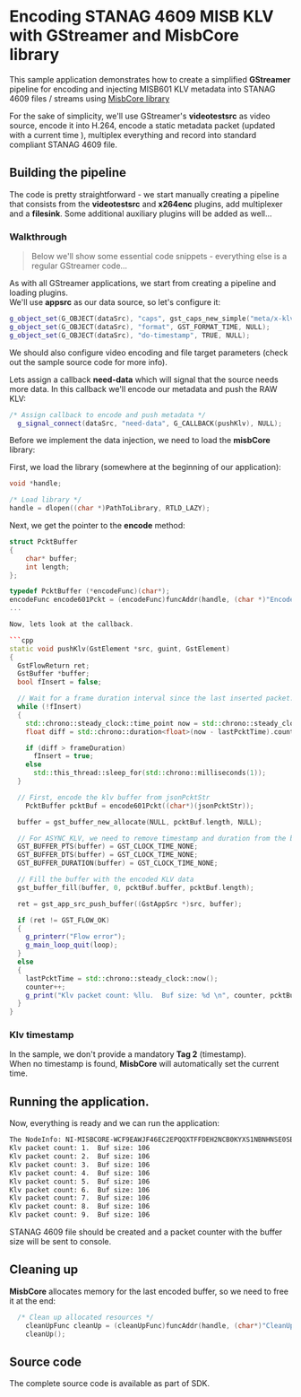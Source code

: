 # Encoding STANAG 4609 MISB KLV with GStreamer and MisbCore library

 This sample application demonstrates how to create a simplified **GStreamer** pipeline for encoding and injecting MISB601 KLV metadata into STANAG 4609 files / streams using [MisbCore library](https://www.impleotv.com/content/misbcore/help/index.html)  
 

For the sake of simplicity, we'll use GStreamer's **videotestsrc** as video source, encode it into H.264, encode a static metadata packet (updated with a current time ), multiplex everything and record into standard compliant STANAG 4609 file.

## Building the pipeline

The code is pretty straightforward - we start manually creating a pipeline that consists from the **videotestsrc** and **x264enc** plugins, add multiplexer and a **filesink**. Some additional auxiliary plugins will be added as well...  


### Walkthrough

> Below we'll show some essential code snippets - everything else is a regular GStreamer code...

As with all GStreamer applications, we start from creating a pipeline and loading plugins.  
We'll use **appsrc** as our data source, so let's configure it:  

```cpp
g_object_set(G_OBJECT(dataSrc), "caps", gst_caps_new_simple("meta/x-klv", "parsed", G_TYPE_BOOLEAN, TRUE, "spare", G_TYPE_BOOLEAN, TRUE, "is-live", G_TYPE_BOOLEAN, TRUE, NULL), NULL);
g_object_set(G_OBJECT(dataSrc), "format", GST_FORMAT_TIME, NULL);
g_object_set(G_OBJECT(dataSrc), "do-timestamp", TRUE, NULL);
```

We should also configure video encoding and file target parameters (check out the sample source code for more info).

Lets assign a callback **need-data** which will signal that the source needs more data. In this callback we'll encode our metadata and push the RAW KLV:   

```cpp
/* Assign callback to encode and push metadata */
  g_signal_connect(dataSrc, "need-data", G_CALLBACK(pushKlv), NULL);
```

Before we implement the data injection, we need to load the **misbCore** library:  

First, we load the library (somewhere at the beginning of our application):  

```cpp
void *handle;

/* Load library */
handle = dlopen((char *)PathToLibrary, RTLD_LAZY);
```

Next, we get the pointer to the **encode** method:  


```cpp
struct PcktBuffer
{
	char* buffer;
	int length;
};

typedef PcktBuffer (*encodeFunc)(char*);
encodeFunc encode601Pckt = (encodeFunc)funcAddr(handle, (char *)"Encode");
...

Now, lets look at the callback. 

```cpp
static void pushKlv(GstElement *src, guint, GstElement)
{
  GstFlowReturn ret;
  GstBuffer *buffer;
  bool fInsert = false;

  // Wait for a frame duration interval since the last inserted packet. As we're inserting ASYNC KLV, it is good enough for the demo...
  while (!fInsert)
  {
    std::chrono::steady_clock::time_point now = std::chrono::steady_clock::now();
    float diff = std::chrono::duration<float>(now - lastPcktTime).count();

    if (diff > frameDuration)
      fInsert = true;
    else
      std::this_thread::sleep_for(std::chrono::milliseconds(1));
  }

  // First, encode the klv buffer from jsonPcktStr
	PcktBuffer pcktBuf = encode601Pckt((char*)(jsonPcktStr));

  buffer = gst_buffer_new_allocate(NULL, pcktBuf.length, NULL);

  // For ASYNC_KLV, we need to remove timestamp and duration from the buffer
  GST_BUFFER_PTS(buffer) = GST_CLOCK_TIME_NONE;
  GST_BUFFER_DTS(buffer) = GST_CLOCK_TIME_NONE;
  GST_BUFFER_DURATION(buffer) = GST_CLOCK_TIME_NONE;

  // Fill the buffer with the encoded KLV data
  gst_buffer_fill(buffer, 0, pcktBuf.buffer, pcktBuf.length);

  ret = gst_app_src_push_buffer((GstAppSrc *)src, buffer);

  if (ret != GST_FLOW_OK)
  {
    g_printerr("Flow error");
    g_main_loop_quit(loop);
  }
  else
  {
    lastPcktTime = std::chrono::steady_clock::now();
    counter++;
    g_print("Klv packet count: %llu.  Buf size: %d \n", counter, pcktBuf.length);
  }
}
```

### Klv timestamp  

In the sample, we don't provide a mandatory **Tag 2** (timestamp).  
When no timestamp is found, **MisbCore** will automatically set the current time. 


## Running the application.

Now, everything is ready and we can run the application:  

```bash
The NodeInfo: NI-MISBCORE-WCF9EAWJF46EC2EPQQXTFFDEH2NCB0KYXS1NBNHNSE0SB9K2KJAG: 
Klv packet count: 1.  Buf size: 106 
Klv packet count: 2.  Buf size: 106 
Klv packet count: 3.  Buf size: 106 
Klv packet count: 4.  Buf size: 106 
Klv packet count: 5.  Buf size: 106 
Klv packet count: 6.  Buf size: 106 
Klv packet count: 7.  Buf size: 106 
Klv packet count: 8.  Buf size: 106 
Klv packet count: 9.  Buf size: 106 
```
STANAG 4609 file should be created and a packet counter with the buffer size will be sent to console.

## Cleaning up

**MisbCore** allocates memory for the last encoded buffer, so we need to free it at the end:  


```cpp
  /* Clean up allocated resources */
	cleanUpFunc cleanUp = (cleanUpFunc)funcAddr(handle, (char*)"CleanUp");
	cleanUp();  
 ``` 

## Source code  

 The complete source code is available as part of SDK. 